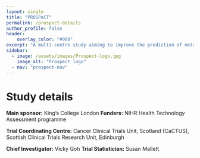 ```yaml
---
layout: single
title: "PROSPeCT"
permalink: /prospect-details
author_profile: false
header:
    overlay_color: "#000"
excerpt: "A multi-centre study aiming to improve the prediction of metastatic disease in primary colorectal cancer"
sidebar:
  - image: /assets/images/Prospect-logo.jpg
    image_alt: "Prospect logo"
  - nav: "prospect-nav"
---
```


# Study details

**Main sponsor:** King’s College London
**Funders:** NIHR Health Technology Assessment programme

**Trial Coordinating Centre:** Cancer Clinical Trials Unit, Scotland (CaCTUS), Scottish Clinical Trials Research Unit, Edinburgh

**Chief Investigator:** Vicky Goh
**Trial Statistician:** Susan Mallett
